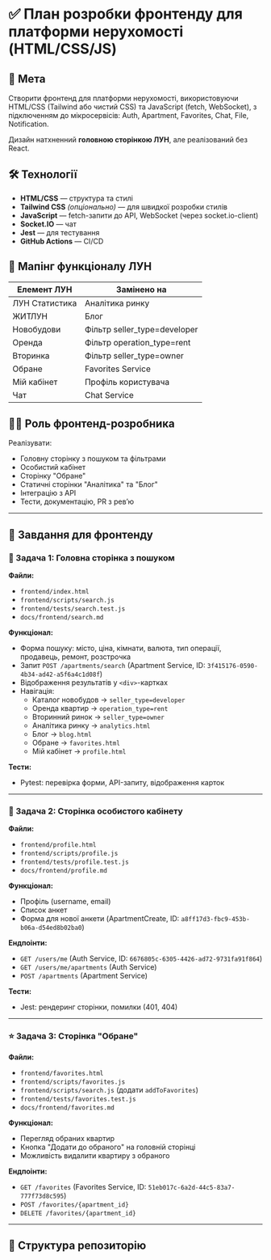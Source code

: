 # ✅ План розробки фронтенду для платформи нерухомості (HTML/CSS/JS)

## 🎯 Мета

Створити фронтенд для платформи нерухомості, використовуючи HTML/CSS (Tailwind або чистий CSS) та JavaScript (fetch, WebSocket), з підключенням до мікросервісів: Auth, Apartment, Favorites, Chat, File, Notification.

Дизайн натхненний **головною сторінкою ЛУН**, але реалізований без React.

## 🛠️ Технології

* **HTML/CSS** — структура та стилі
* **Tailwind CSS** *(опціонально)* — для швидкої розробки стилів
* **JavaScript** — fetch-запити до API, WebSocket (через socket.io-client)
* **Socket.IO** — чат
* **Jest** — для тестування
* **GitHub Actions** — CI/CD

## 🔁 Мапінг функціоналу ЛУН

| Елемент ЛУН        | Замінено на        |
|--------------------|--------------------|
| ЛУН Статистика     | Аналітика ринку    |
| ЖИТЛУН             | Блог               |
| Новобудови         | Фільтр seller_type=developer |
| Оренда             | Фільтр operation_type=rent   |
| Вторинка           | Фільтр seller_type=owner     |
| Обране             | Favorites Service  |
| Мій кабінет        | Профіль користувача |
| Чат                | Chat Service       |

## 👨‍💻 Роль фронтенд-розробника

Реалізувати:
* Головну сторінку з пошуком та фільтрами
* Особистий кабінет
* Сторінку "Обране"
* Статичні сторінки "Аналітика" та "Блог"
* Інтеграцію з API
* Тести, документацію, PR з рев’ю

---

## 📌 Завдання для фронтенду

### 🧩 Задача 1: Головна сторінка з пошуком

**Файли:**
* `frontend/index.html`
* `frontend/scripts/search.js`
* `frontend/tests/search.test.js`
* `docs/frontend/search.md`

**Функціонал:**
* Форма пошуку: місто, ціна, кімнати, валюта, тип операції, продавець, ремонт, розстрочка
* Запит `POST /apartments/search` (Apartment Service, ID: `3f415176-0590-4b34-ad42-a5f6a4c1d08f`)
* Відображення результатів у `<div>`-картках
* Навігація:
  * Каталог новобудов → `seller_type=developer`
  * Оренда квартир → `operation_type=rent`
  * Вторинний ринок → `seller_type=owner`
  * Аналітика ринку → `analytics.html`
  * Блог → `blog.html`
  * Обране → `favorites.html`
  * Мій кабінет → `profile.html`

**Тести:**
* Pytest: перевірка форми, API-запиту, відображення карток

---

### 👤 Задача 2: Сторінка особистого кабінету

**Файли:**
* `frontend/profile.html`
* `frontend/scripts/profile.js`
* `frontend/tests/profile.test.js`
* `docs/frontend/profile.md`

**Функціонал:**
* Профіль (username, email)
* Список анкет
* Форма для нової анкети (ApartmentCreate, ID: `a8ff17d3-fbc9-453b-b06a-d54ed8b02ba0`)

**Ендпоінти:**
* `GET /users/me` (Auth Service, ID: `6676805c-6305-4426-ad72-9731fa91f864`)
* `GET /users/me/apartments` (Auth Service)
* `POST /apartments` (Apartment Service)

**Тести:**
* Jest: рендеринг сторінки, помилки (401, 404)

---

### ⭐ Задача 3: Сторінка "Обране"

**Файли:**
* `frontend/favorites.html`
* `frontend/scripts/favorites.js`
* `frontend/scripts/search.js` (додати `addToFavorites`)
* `frontend/tests/favorites.test.js`
* `docs/frontend/favorites.md`

**Функціонал:**
* Перегляд обраних квартир
* Кнопка "Додати до обраного" на головній сторінці
* Можливість видалити квартиру з обраного

**Ендпоінти:**
* `GET /favorites` (Favorites Service, ID: `51eb017c-6a2d-44c5-83a7-777f73d8c595`)
* `POST /favorites/{apartment_id}`
* `DELETE /favorites/{apartment_id}`

---

## 📘 Структура репозиторію